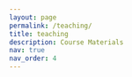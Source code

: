 ```yaml
---
layout: page
permalink: /teaching/
title: teaching
description: Course Materials
nav: true
nav_order: 4
---
```

